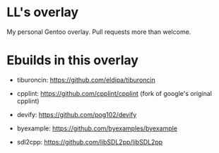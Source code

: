 # LL's overlay
My personal Gentoo overlay.
Pull requests more than welcome.

# Ebuilds in this overlay

- tiburoncin: https://github.com/eldipa/tiburoncin

- cpplint: https://github.com/cpplint/cpplint (fork of google's original cpplint)

- devify: https://github.com/pog102/devify

- byexample: https://github.com/byexamples/byexample

- sdl2cpp: https://github.com/libSDL2pp/libSDL2pp
